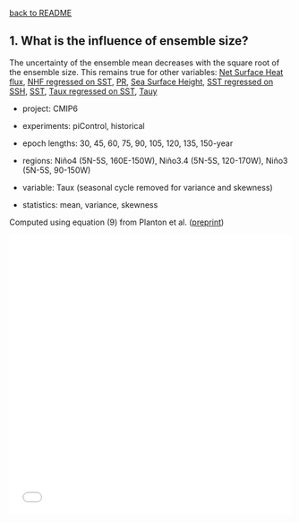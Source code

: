 [back to README](../README.md)

## 1. What is the influence of ensemble size?
The uncertainty of the ensemble mean decreases with the square root of the ensemble size.
This remains true for other variables: [Net Surface Heat flux](f3_hf.md), [NHF regressed on SST](f3_hf_fbk.md), [PR](f3_pr.md), [Sea Surface Height](f3_sl.md), [SST regressed on SSH](f3_sl_fbk.md), [SST](f3_ts.md), [Taux regressed on SST](f3_tx_fbk.md), [Tauy](f3_ty.md)  


- project: CMIP6

- experiments: piControl, historical

- epoch lengths: 30, 45, 60, 75, 90, 105, 120, 135, 150-year

- regions: Niño4 (5N-5S, 160E-150W), Niño3.4 (5N-5S, 120-170W), Niño3 (5N-5S, 90-150W)

- variable: Taux (seasonal cycle removed for variance and skewness)

- statistics: mean, variance, skewness

Computed using equation (9) from Planton et al. ([preprint](https://doi.org/10.22541/essoar.170196744.48068128/v1))


<iframe src="f03_uncertainty_vs_ensemble_size_tx.pdf" width="100%" height="500" frameborder="0" />


